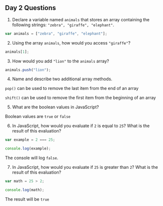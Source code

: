 ## Day 2 Questions

1. Declare a variable named `animals` that stores an array containing the following strings: `"zebra", "giraffe", "elephant"`.

```javascript
var animals = ["zebra", "giraffe", "elephant"];
```

2. Using the array `animals`, how would you access `"giraffe"`?

```javascript
animals[1];
```

3. How would you add `"lion"` to the `animals` array?

```javascript
animals.push("lion");
```

4. Name and describe two additional array methods.

`pop()` can be used to remove the last item from the end of an array

`shift()` can be used to remove the first item from the beginning of an array

5. What are the boolean values in JavaScript?

Boolean values are `true` or `false`

6. In JavaScript, how would you evaluate if `2` is equal to `25`? What is the result of this evaluation?

```javascript
var example = 2 === 25;

console.log(example);
```

The console will log `false`.

7. In JavaScript, how would you evaluate if `25` is greater than `2`? What is the result of this evaluation?

```javascript
var math = 25 > 2;

console.log(math);
```

The result will be `true`
